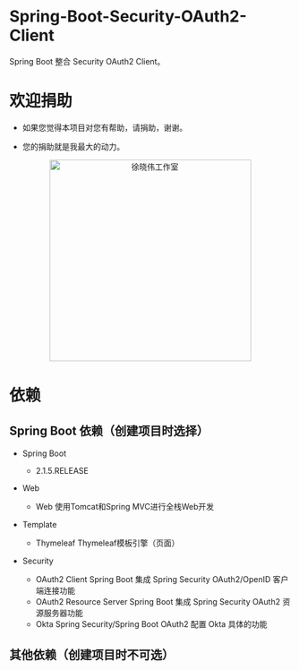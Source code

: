 # Spring-Boot-Security-OAuth2-Client
Spring Boot 整合 Security OAuth2 Client。


# 欢迎捐助

- 如果您觉得本项目对您有帮助，请捐助，谢谢。

- 您的捐助就是我最大的动力。

<p align=center>
  <a href="https://xuxiaowei.com.cn">
    <img src="https://cdn2.xuxiaowei.com.cn/img/QRCode.png/xuxiaowei.com.cn" alt="徐晓伟工作室" width="360">
  </a>
</p>


# 依赖

## Spring Boot 依赖（创建项目时选择）

- Spring Boot
    - 2.1.5.RELEASE
    
- Web
    - Web                           使用Tomcat和Spring MVC进行全栈Web开发
    
- Template
	- Thymeleaf                     Thymeleaf模板引擎（页面）
    
- Security
    - OAuth2 Client                 Spring Boot 集成 Spring Security OAuth2/OpenID 客户端连接功能
    - OAuth2 Resource Server        Spring Boot 集成 Spring Security OAuth2 资源服务器功能
    - Okta                          Spring Security/Spring Boot OAuth2 配置 Okta 具体的功能
    
    
## 其他依赖（创建项目时不可选）
   
    
